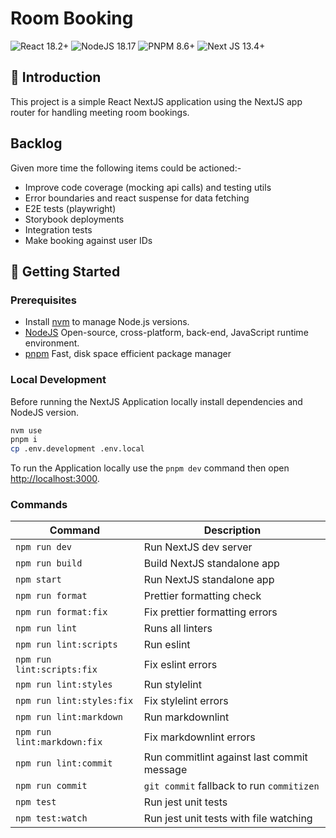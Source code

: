 # Room Booking

![React 18.2+](https://img.shields.io/badge/react-18.2+-%2320232a.svg?style=flat-square&logo=react&logoColor=%2361DAFB)
![NodeJS 18.17](https://img.shields.io/badge/NodeJS-18.17+-green?style=flat-square)
![PNPM 8.6+](https://img.shields.io/badge/pnpm-8.6+-%234a4a4a.svg?style=flat-square&logo=pnpm&logoColor=f69220)
![Next JS 13.4+](https://img.shields.io/badge/Next-13.4+-black?style=flat-square&logo=next.js&logoColor=white)

## 📢 Introduction

This project is a simple React NextJS application using the NextJS app router for
handling meeting room bookings.

## Backlog

Given more time the following items could be actioned:-

- Improve code coverage (mocking api calls) and testing utils
- Error boundaries and react suspense for data fetching
- E2E tests (playwright)
- Storybook deployments
- Integration tests
- Make booking against user IDs

## 🧭 Getting Started

### Prerequisites

- Install [nvm][nvm] to manage Node.js versions.
- [NodeJS] Open-source, cross-platform, back-end, JavaScript runtime environment.
- [pnpm] Fast, disk space efficient package manager

[nvm]: https://github.com/nvm-sh/nvm
[nodejs]: https://nodejs.org/en/about/
[pnpm]: https://pnpm.io/installation

### Local Development

Before running the NextJS Application locally install dependencies and NodeJS version.

```bash
nvm use
pnpm i
cp .env.development .env.local
```

To run the Application locally use the `pnpm dev` command then open [http://localhost:3000](http://localhost:3000).

### Commands

| Command                     | Description                                |
| --------------------------- | ------------------------------------------ |
| `npm run dev`               | Run NextJS dev server                      |
| `npm run build`             | Build NextJS standalone app                |
| `npm start`                 | Run NextJS standalone app                  |
| `npm run format`            | Prettier formatting check                  |
| `npm run format:fix`        | Fix prettier formatting errors             |
| `npm run lint`              | Runs all linters                           |
| `npm run lint:scripts`      | Run eslint                                 |
| `npm run lint:scripts:fix`  | Fix eslint errors                          |
| `npm run lint:styles`       | Run stylelint                              |
| `npm run lint:styles:fix`   | Fix stylelint errors                       |
| `npm run lint:markdown`     | Run markdownlint                           |
| `npm run lint:markdown:fix` | Fix markdownlint errors                    |
| `npm run lint:commit`       | Run commitlint against last commit message |
| `npm run commit`            | `git commit` fallback to run `commitizen`  |
| `npm test`                  | Run jest unit tests                        |
| `npm test:watch`            | Run jest unit tests with file watching     |
